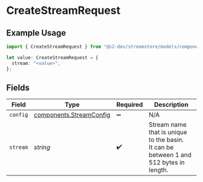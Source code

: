# CreateStreamRequest

## Example Usage

```typescript
import { CreateStreamRequest } from "@s2-dev/streamstore/models/components";

let value: CreateStreamRequest = {
  stream: "<value>",
};
```

## Fields

| Field                                                                                 | Type                                                                                  | Required                                                                              | Description                                                                           |
| ------------------------------------------------------------------------------------- | ------------------------------------------------------------------------------------- | ------------------------------------------------------------------------------------- | ------------------------------------------------------------------------------------- |
| `config`                                                                              | [components.StreamConfig](../../models/components/streamconfig.md)                    | :heavy_minus_sign:                                                                    | N/A                                                                                   |
| `stream`                                                                              | *string*                                                                              | :heavy_check_mark:                                                                    | Stream name that is unique to the basin.<br/>It can be between 1 and 512 bytes in length. |